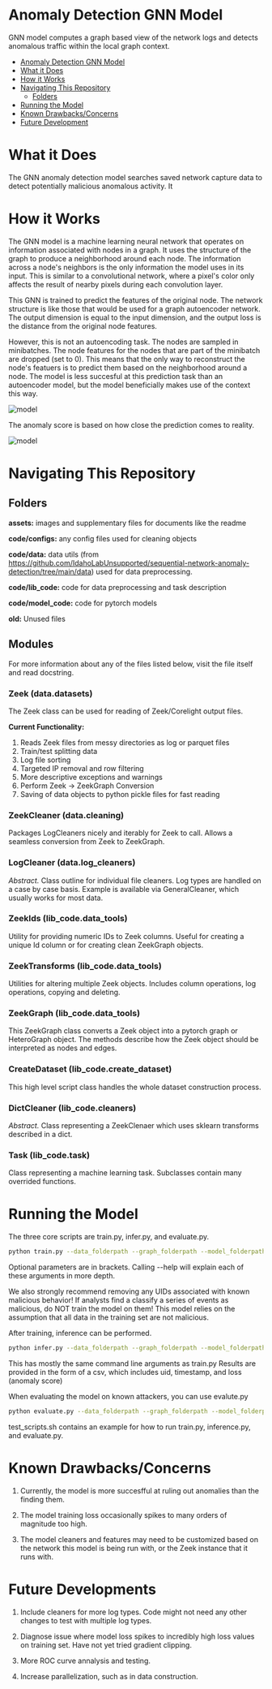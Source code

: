 # Anomaly Detection GNN Model
GNN model computes a graph based view of the network logs and detects anomalous traffic within the local graph context. 


<!-- toc -->
- [Anomaly Detection GNN Model](#anomaly-detection-gnn-model)
- [What it Does](#what-it-does)
- [How it Works](#how-it-works)
- [Navigating This Repository](#navigating-this-repository)
  - [Folders](#folders)
- [Running the Model](#running-the-model)
- [Known Drawbacks/Concerns](#known-drawbacksconcerns)
- [Future Development](#future-development)

<!-- tocstop -->


# What it Does
The GNN anomaly detection model searches saved network capture data to detect potentially malicious anomalous activity. It 

# How it Works
The GNN model is a machine learning neural network that operates on information associated with nodes in a graph. It uses the structure of the graph to produce a neighborhood around each node. The information across a node's neighbors is the only information the model uses in its input. This is similar to a convolutional network, where a pixel's color only affects the result of nearby pixels during each convolution layer.

This GNN is trained to predict the features of the original node. The network structure is like those that would be used for a graph autoencoder network. The output dimension is equal to the input dimension, and the output loss is the distance from the original node features.

However, this is not an autoencoding task. The nodes are sampled in minibatches. The node features for the nodes that are part of the minibatch are dropped (set to 0). This means that the only way to reconstruct the node's featuers is to predict them based on the neighborhood around a node. The model is less succesful at this prediction task than an autoencoder model, but the model beneficially makes use of the context this way. 

![model](assets/Masked-Prediction.png)

The anomaly score is based on how close the prediction comes to reality. 

![model](assets/Network-Structure.jpg)

# Navigating This Repository
## Folders
**assets:** images and supplementary files for documents like the readme

**code/configs:** any config files used for cleaning objects

**code/data:** data utils (from https://github.com/IdahoLabUnsupported/sequential-network-anomaly-detection/tree/main/data) used for data preprocessing. 

**code/lib_code:** code for data preprocessing and task description

**code/model_code:** code for pytorch models

**old:** Unused files

## Modules
For more information about any of the files listed below, visit the file itself and read docstring.

### Zeek (data.datasets)
The Zeek class can be used for reading of Zeek/Corelight output files.

**Current Functionality:**
1. Reads Zeek files from messy directories as log or parquet files
2. Train/test splitting data
3. Log file sorting
4. Targeted IP removal and row filtering
6. More descriptive exceptions and warnings
7. Perform Zeek -> ZeekGraph Conversion
8. Saving of data objects to python pickle files for fast reading

### ZeekCleaner (data.cleaning)
Packages LogCleaners nicely and iterably for Zeek to call. Allows a seamless conversion from Zeek to ZeekGraph.

### LogCleaner (data.log_cleaners)
*Abstract.* Class outline for individual file cleaners. Log types are handled on a case by case basis.
Example is available via GeneralCleaner, which usually works for most data.

### ZeekIds (lib_code.data_tools)
Utility for providing numeric IDs to Zeek columns. Useful for creating a unique Id column or for creating clean ZeekGraph objects.

### ZeekTransforms (lib_code.data_tools)
Utilities for altering multiple Zeek objects. Includes column operations, log operations, copying and deleting.

### ZeekGraph (lib_code.data_tools)
This ZeekGraph class converts a Zeek object into a pytorch graph or HeteroGraph object.
The methods describe how the Zeek object should be interpreted as nodes and edges.

### CreateDataset (lib_code.create_dataset)
This high level script class handles the whole dataset construction process. 

### DictCleaner (lib_code.cleaners)
*Abstract.* Class representing a ZeekClenaer which uses sklearn transforms described in a dict.

### Task (lib_code.task)
Class representing a machine learning task. Subclasses contain many overrided functions.


# Running the Model
The three core scripts are train.py, infer.py, and evaluate.py.

```bash
python train.py --data_folderpath --graph_folderpath --model_folderpath [--logger\] [--epochs\] [--batch_size\] [--seed\]
```

Optional parameters are in brackets. Calling --help will explain each of these arguments in more depth.

We also strongly recommend removing any UIDs associated with known malicious behavior! If analysts find a classify
a series of events as malicious, do NOT train the model on them! This model relies on the assumption that all data in the training set are not malicious.

After training, inference can be performed.

```bash
python infer.py --data_folderpath --graph_folderpath --model_folderpath --result_folderpath [--logger\] [--batch_size\] [--seed\]
```

This has mostly the same command line arguments as train.py Results are provided in the form of a csv, which includes uid, timestamp, and loss (anomaly score)

When evaluating the model on known attackers, you can use evalute.py

```bash
python evaluate.py --data_folderpath --graph_folderpath --model_folderpath --result_folderpath [--logger\] [--epochs\] [--batch_size\] [--test_batch_size\] [--seed\]
```

test_scripts.sh contains an example for how to run train.py, inference.py, and evaluate.py.

# Known Drawbacks/Concerns

1. Currently, the model is more succesfful at ruling out anomalies than the finding them.

2. The model training loss occasionally spikes to many orders of magnitude too high.

3. The model cleaners and features may need to be customized based on the network this model is being run with, or the Zeek instance that it runs with.

# Future Developments

1. Include cleaners for more log types. Code might not need any other changes to test with multiple log types.

2. Diagnose issue where model loss spikes to incredibly high loss values on training set. Have not yet tried gradient clipping.

3. More ROC curve annalysis and testing.

4. Increase parallelization, such as in data construction.
